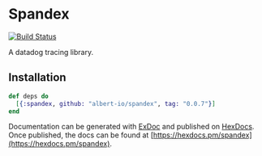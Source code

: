# Spandex

[![Build Status](https://travis-ci.org/zachdaniel/spandex.svg?branch=master)](https://travis-ci.org/zachdaniel/spandex)

A datadog tracing library.

## Installation
```elixir
def deps do
  [{:spandex, github: "albert-io/spandex", tag: "0.0.7"}]
end
```

Documentation can be generated with [ExDoc](https://github.com/elixir-lang/ex_doc)
and published on [HexDocs](https://hexdocs.pm). Once published, the docs can
be found at [https://hexdocs.pm/spandex](https://hexdocs.pm/spandex).
